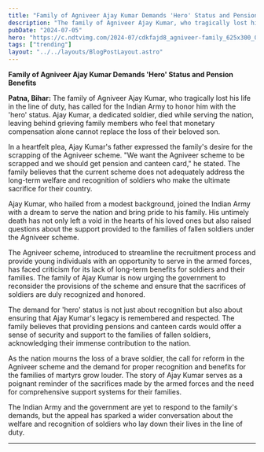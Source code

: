 ```yaml
---
title: "Family of Agniveer Ajay Kumar Demands 'Hero' Status and Pension Benefits"
description: "The family of Agniveer Ajay Kumar, who tragically lost his life in the line of duty, has called for the Indian Army to honor him with the 'hero' status."
pubDate: "2024-07-05"
hero: "https://c.ndtvimg.com/2024-07/cdkfajd8_agniveer-family_625x300_04_July_24.jpg?im=Resize=(1230,900)"
tags: ["trending"]
layout: "../../layouts/BlogPostLayout.astro"
---
```

**Family of Agniveer Ajay Kumar Demands 'Hero' Status and Pension Benefits**

**Patna, Bihar:** The family of Agniveer Ajay Kumar, who tragically lost his life in the line of duty, has called for the Indian Army to honor him with the 'hero' status. Ajay Kumar, a dedicated soldier, died while serving the nation, leaving behind grieving family members who feel that monetary compensation alone cannot replace the loss of their beloved son.

In a heartfelt plea, Ajay Kumar's father expressed the family's desire for the scrapping of the Agniveer scheme. "We want the Agniveer scheme to be scrapped and we should get pension and canteen card," he stated. The family believes that the current scheme does not adequately address the long-term welfare and recognition of soldiers who make the ultimate sacrifice for their country.

Ajay Kumar, who hailed from a modest background, joined the Indian Army with a dream to serve the nation and bring pride to his family. His untimely death has not only left a void in the hearts of his loved ones but also raised questions about the support provided to the families of fallen soldiers under the Agniveer scheme.

The Agniveer scheme, introduced to streamline the recruitment process and provide young individuals with an opportunity to serve in the armed forces, has faced criticism for its lack of long-term benefits for soldiers and their families. The family of Ajay Kumar is now urging the government to reconsider the provisions of the scheme and ensure that the sacrifices of soldiers are duly recognized and honored.

The demand for 'hero' status is not just about recognition but also about ensuring that Ajay Kumar's legacy is remembered and respected. The family believes that providing pensions and canteen cards would offer a sense of security and support to the families of fallen soldiers, acknowledging their immense contribution to the nation.

As the nation mourns the loss of a brave soldier, the call for reform in the Agniveer scheme and the demand for proper recognition and benefits for the families of martyrs grow louder. The story of Ajay Kumar serves as a poignant reminder of the sacrifices made by the armed forces and the need for comprehensive support systems for their families.

The Indian Army and the government are yet to respond to the family's demands, but the appeal has sparked a wider conversation about the welfare and recognition of soldiers who lay down their lives in the line of duty.

---